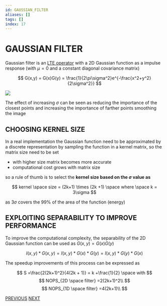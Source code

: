 ```yaml
---
id: GAUSSIAN_FILTER
aliases: []
tags: []
index: 17
---
```


# GAUSSIAN FILTER

Gaussian filter is an [LTE operator](LTE_OPERATORS.md) with a 2D Gaussian function as a impulse response (with $\mu = 0$ and a constant diagonal covariance matrix)

$$
G(x,y) = G(x)G(y) = \frac{1}{2\pi\sigma^2}e^{-\frac{x^2+y^2}{2\sigma^2}}
$$

![](Pasted_image_20240229123834.png)

The effect of increasing $\sigma$ can be seen as reducing the importance of the closest points and increasing the importance of farther points smoothing the image

## CHOOSING KERNEL SIZE

In a real implementation the Gaussian function need to be approximated by a discrete representation by sampling the function in a kernel matrix, so the matrix size need to be set

- with higher size matrix becomes more accurate
- computational cost grows with matrix size

so a rule of thumb is to select the **kernel size based on the $\sigma$ value as**

$$
kernel \space size = (2k+1) \times (2k +1) \space where \space k = 3\sigma
$$

as $3\sigma$ covers the 99% of the area of the function (energy)

## EXPLOITING SEPARABILITY TO IMPROVE PERFORMANCE

To improve the computational complexity, the separability of the 2D Gaussian function can be used as $G(x,y) = G(x)G(y)$

$$
I(x,y)\ast G(x,y) = I(x,y)\ast G(x)\ast G(y) =I(x,y)\ast G(y)\ast G(x)
$$

The speedup improvements of this process can be expressed as

$$
S =\frac{2(2k+1)^2}{4(2k + 1)} = k +\frac{1}{2} \space with
$$
$$
NOPS_{2D \space filter} =2(2k+1)^2\\
$$
$$
NOPS_{1D \space filter} =4(2k+1)\\
$$

[PREVIOUS](pages/image_filtering/MEAN_FILTER.md) [NEXT](pages/image_filtering/MEDIAN_FILTER.md)
